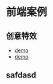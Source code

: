 # 前端案例
## 创意特效
* [demo](/css/demo/css.html)
* <a href="https://www.cnblogs.com/moqiutao/p/10547330.html" target="_blank">demo</a>
## safdasd
